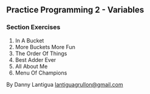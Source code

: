 ## Practice Programming 2 - Variables

### Section Exercises

1. In A Bucket
2. More Buckets More Fun
3. The Order Of Things
4. Best Adder Ever
5. All About Me
6. Menu Of Champions

By Danny Lantigua
lantiguagrullon@gmail.com
